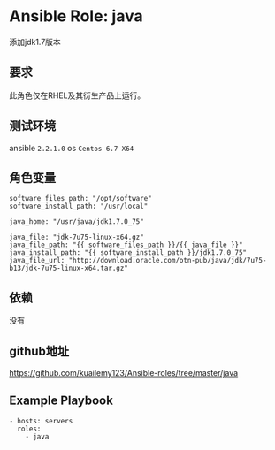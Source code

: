 # Ansible Role: java

添加jdk1.7版本

## 要求

此角色仅在RHEL及其衍生产品上运行。

## 测试环境

ansible `2.2.1.0`
os `Centos 6.7 X64`

## 角色变量
	software_files_path: "/opt/software"
	software_install_path: "/usr/local"

	java_home: "/usr/java/jdk1.7.0_75"

	java_file: "jdk-7u75-linux-x64.gz"
	java_file_path: "{{ software_files_path }}/{{ java_file }}"
	java_install_path: "{{ software_install_path }}/jdk1.7.0_75"
	java_file_url: "http://download.oracle.com/otn-pub/java/jdk/7u75-b13/jdk-7u75-linux-x64.tar.gz"


## 依赖

没有

## github地址
https://github.com/kuailemy123/Ansible-roles/tree/master/java

## Example Playbook

    - hosts: servers
      roles:
        - java
